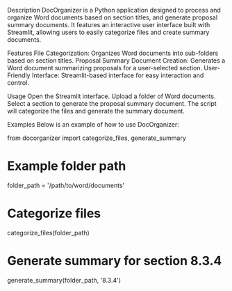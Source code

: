 Description
DocOrganizer is a Python application designed to process and organize Word documents based on section titles, and generate proposal summary documents. It features an interactive user interface built with Streamlit, allowing users to easily categorize files and create summary documents.

Features
File Categorization: Organizes Word documents into sub-folders based on section titles.
Proposal Summary Document Creation: Generates a Word document summarizing proposals for a user-selected section.
User-Friendly Interface: Streamlit-based interface for easy interaction and control.

Usage
Open the Streamlit interface.
Upload a folder of Word documents.
Select a section to generate the proposal summary document.
The script will categorize the files and generate the summary document.

Examples
Below is an example of how to use DocOrganizer:

from docorganizer import categorize_files, generate_summary

# Example folder path
folder_path = '/path/to/word/documents'

# Categorize files
categorize_files(folder_path)

# Generate summary for section 8.3.4
generate_summary(folder_path, '8.3.4')
